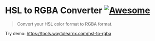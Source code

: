 # HSL to RGBA Converter [![Awesome](https://cdn.rawgit.com/sindresorhus/awesome/d7305f38d29fed78fa85652e3a63e154dd8e8829/media/badge.svg)](https://github.com/sindresorhus/awesome)

>Convert your HSL color format to RGBA format.

Try demo: https://tools.waytolearnx.com/hsl-to-rgba
